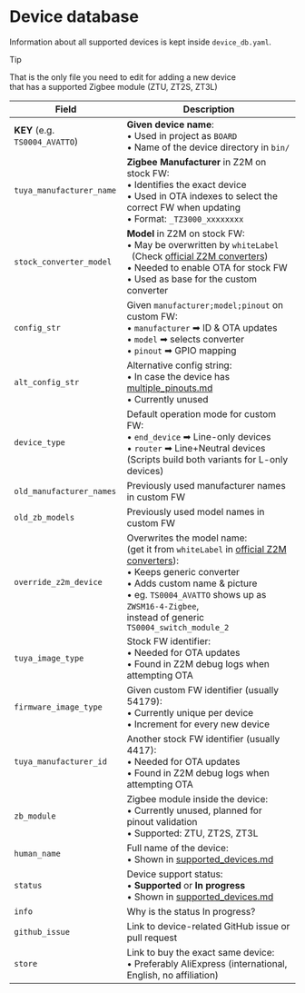 # Device database

Information about all supported devices is kept inside `device_db.yaml`.

> [!TIP]  
> That is the only file you need to edit for adding a new device  
> that has a supported Zigbee module (ZTU, ZT2S, ZT3L)

[off_conv]: https://github.com/Koenkk/zigbee-herdsman-converters/tree/master/src/devices

| Field                        | Description                                                                                                                  |
|------------------------------|------------------------------------------------------------------------------------------------------------------------------|
|**KEY** (e.g. `TS0004_AVATTO`)| **Given device name**: <br> • Used in project as `BOARD` <br> • Name of the device directory in `bin/`                       |
|`tuya_manufacturer_name`      | **Zigbee Manufacturer** in Z2M on stock FW: <br> • Identifies the exact device <br> • Used in OTA indexes to select the correct FW when updating <br> • Format: `_TZ3000_xxxxxxxx` |
|`stock_converter_model`       | **Model** in Z2M on stock FW: <br> • May be overwritten by `whiteLabel` <br> &nbsp; (Check [official Z2M converters][off_conv]) <br> • Needed to enable OTA for stock FW <br> • Used as base for the custom converter |
|`config_str`                  | Given `manufacturer;model;pinout` on custom FW: <br> • `manufacturer` ➡ ID & OTA updates <br> • `model` ➡ selects converter <br> • `pinout` ➡ GPIO mapping |
|`alt_config_str`              | Alternative config string: <br> • In case the device has [multiple_pinouts.md](./multiple_pinouts.md) <br> • Currently unused|
|`device_type`                 | Default operation mode for custom FW: <br> • `end_device` ➡ Line-only devices <br> • `router` ➡ Line+Neutral devices <br> (Scripts build both variants for L-only devices) |
|`old_manufacturer_names`      | Previously used manufacturer names in custom FW                                                                              |
|`old_zb_models`               | Previously used model names in custom FW                                                                                     |
|`override_z2m_device`         | Overwrites the model name: <br> (get it from `whiteLabel` in [official Z2M converters][off_conv]): <br> • Keeps generic converter <br> • Adds custom name & picture <br> • eg. `TS0004_AVATTO` shows up as `ZWSM16-4-Zigbee`, <br> instead of generic `TS0004_switch_module_2`                                     |
|`tuya_image_type`             | Stock FW identifier: <br> • Needed for OTA updates <br> • Found in Z2M debug logs when attempting OTA                        |
|`firmware_image_type`         | Given custom FW identifier (usually 54179): <br> • Currently unique per device <br> • Increment for every new device         |
|`tuya_manufacturer_id`        | Another stock FW identifier (usually 4417): <br> • Needed for OTA updates <br> • Found in Z2M debug logs when attempting OTA |
|`zb_module`                   | Zigbee module inside the device: <br> • Currently unused, planned for pinout validation <br> • Supported: ZTU, ZT2S, ZT3L    |
|`human_name`                  | Full name of the device: <br> • Shown in [supported_devices.md](./supported_devices.md)                                      |
|`status`                      | Device support status: <br> • **Supported** or **In progress** <br> • Shown in [supported_devices.md](./supported_devices.md)|
|`info`                        | Why is the status In progress?                                                                                               |
|`github_issue`                | Link to device-related GitHub issue or pull request                                                                          |
|`store`                       | Link to buy the exact same device: <br> • Preferably AliExpress (international, English, no affiliation)                     |

